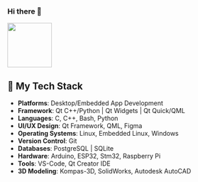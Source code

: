 ### Hi there 👋
<a href="https://vk.com/la6ko" target="blank"><img align="center" src="https://icons8.com/icon/114452/vk-circled" height="100" /></a>
<!--
"https://www.google.com/
src="https://img.icons8.com/color/344/telegram-app--v1.png"
**LASHKOAG/LASHKOAG** is a ✨ _special_ ✨ repository because its `README.md` (this file) appears on your GitHub profile.

Here are some ideas to get you started:

- 🔭 I’m currently working on ...
- 🌱 I’m currently learning ...
- 👯 I’m looking to collaborate on ...
- 🤔 I’m looking for help with ...
- 💬 Ask me about ...
- 📫 How to reach me: ...
- 😄 Pronouns: ...
- ⚡ Fun fact: ...
-->

## 🔧 My Tech Stack

- **Platforms**: Desktop/Embedded App Development
- **Framework**: Qt C++/Python | Qt Widgets | Qt Quick/QML
- **Languages**: C, C++, Bash, Python
- **UI/UX Design**: Qt Framework, QML, Figma
- **Operating Systems**: Linux, Embedded Linux, Windows
- **Version Control**: Git
- **Databases**: PostgreSQL | SQLite
- **Hardware**: Arduino, ESP32, Stm32, Raspberry Pi
- **Tools**: VS-Code, Qt Creator IDE
- **3D Modeling**: Kompas-3D, SolidWorks, Autodesk AutoCAD
